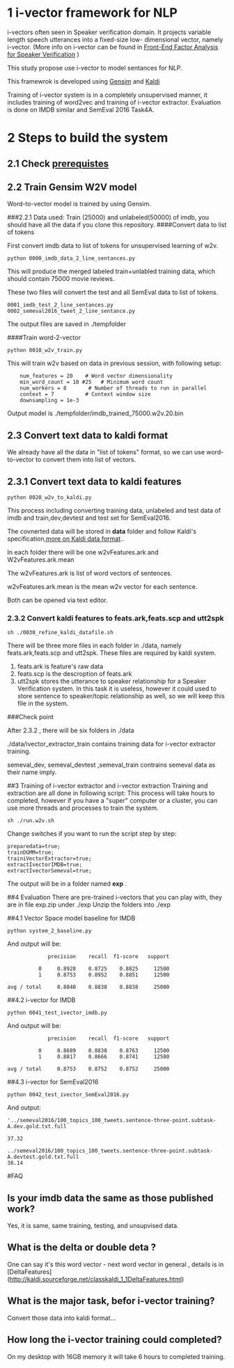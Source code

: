 # 1 i-vector framework for NLP

i-vectors often seen in Speaker verification domain. It projects variable length speech utterances into a fixed-size low-
dimensional vector, namely i-vector. (More info on i-vector can be found in [Front-End Factor Analysis for Speaker Verification](https://www.researchgate.net/profile/Pierre_Dumouchel/publication/224166071_Front-End_Factor_Analysis_for_Speaker_Verification/links/0deec5176777115c24000000.pdf) )

This study propose use i-vector to model sentances for NLP.



This framewrok is developed using [Gensim](https://github.com/piskvorky/gensim) and  [Kaldi](https://github.com/kaldi-asr/kaldi)

Training of i-vector system is in a completely unsupervised manner, it includes training of word2vec and training of i-vector extractor. Evaluation is done on IMDB similar and SemEval 2016 Task4A.

# 2 Steps to build the system
## 2.1 Check [prerequistes](./prerequisites.md)

## 2.2 Train Gensim W2V model
Word-to-vector model is trained by using Gensim.

###2.2.1 Data used:
Train (25000) and unlabeled(50000) of imdb, you should have all the data if you clone this repository.
####Convert data to list of tokens

First convert imdb data to list of tokens for unsupervised learning of w2v.
```
python 0000_imdb_data_2_line_sentances.py
```
This will produce the merged labeled train+unlabled training data, which should contain 75000 movie reviews.

These two files will convert the test and all SemEval data to list of tokens.
```
0001_imdb_test_2_line_sentances.py
0002_semeval2016_tweet_2_line_sentance.py
```
The output files are saved in ./tempfolder

####Train word-2-vector

```
python 0010_w2v_train.py
```
This will train w2v based on data in previous session, with following setup:
```
    num_features = 20    # Word vector dimensionality
    min_word_count = 10 #25   # Minimum word count
    num_workers = 8       # Number of threads to run in parallel
    context = 7          # Context window size
    downsampling = 1e-3
```

Output model is ./tempfolder/imdb_trained_75000.w2v.20.bin

## 2.3 Convert text data to kaldi format
We already have all the data in "list of tokens" format, so we can use word-to-vector to convert them into list of vectors.
## 2.3.1 Convert text data to kaldi features
```
python 0020_w2v_to_kaldi.py
```

This process including converting training data, unlabeled and test data of imdb and train,dev,devtest and test set for SemEval2016.

The covnerted data will be stored in **data** folder and follow Kaldi's specification,[more on Kaldi data format](https://github.com/StevenLOL/Research_speech_speaker_verification_nist_sre2010/blob/master/doc/help_kaldi.md)..

In each folder there will be one w2vFeatures.ark and W2vFeatures.ark.mean

The w2vFeatures.ark is list of word vectors of sentences.

w2vFeatures.ark.mean is the mean w2v vector for each sentence.

Both can be opened via text editor.

### 2.3.2 Convert kaldi features to feats.ark,feats.scp and utt2spk

```
sh ./0030_refine_kaldi_datafile.sh
```

There will be three more files in each folder in ./data, namely feats.ark,feats.scp and utt2spk. These files are required by kaldi system.

1. feats.ark is feature's raw data
2. feats.scp is the descroption of feats.ark
3. utt2spk stores the utterance to speaker relationship for a Speaker Verification system. In this task it is useless, however it could used to store sentence to speaker/topic relationship as well, so we will keep this file in the system.


###Check point

After 2.3.2 , there will be six folders in ./data

./data/ivector_extractor_train contains training data for i-vector extractor training.

semeval_dev, semeval_devtest ,semeval_train contrains semeval data as their name imply.

##3 Training of i-vector extractor and i-vector extraction
Training and extraction are all done in following script:
This process will take hours to completed, however if you have a "super" computer or a cluster, you can use more threads and processes to train the system.

```
sh ./run.w2v.sh
```

Change switches if you want to run the script step by step:

```
preparedata=true;
trainDGMM=true;
trainiVectorExtractor=true;
extractIvectorIMDB=true;
extractIvectorSemeval=true;
```

The output will be in a folder named **exp** .



##4 Evaluation
There are pre-trained i-vectors that you can play with, they are in file exp.zip under ./exp
Unzip the folders into ./exp

##4.1 Vector Space model baseline for IMDB

```
python system_2_baseline.py
```

And output will be:
```
             precision    recall  f1-score   support

          0     0.8928    0.8725    0.8825     12500
          1     0.8753    0.8952    0.8851     12500

avg / total     0.8840    0.8838    0.8838     25000
```

##4.2 i-vector for IMDB

```
python 0041_test_ivector_imdb.py
```
And output will be:
```
             precision    recall  f1-score   support

          0     0.8689    0.8838    0.8763     12500
          1     0.8817    0.8666    0.8741     12500

avg / total     0.8753    0.8752    0.8752     25000
```
##4.3 i-vector for SemEval2016

```
python 0042_test_ivector_SemEval2016.py
```
And output:
```
'../semeval2016/100_topics_100_tweets.sentence-three-point.subtask-A.dev.gold.txt.full

37.32

../semeval2016/100_topics_100_tweets.sentence-three-point.subtask-A.devtest.gold.txt.full
38.14

```
#FAQ
## Is your imdb data the same as those published work?
Yes, it is same, same training, testing, and unsupvised data.
## What is the delta or double deta ?
One can say it's this word vector - next word vector in general , details is in [DeltaFeatures] (http://kaldi.sourceforge.net/classkaldi_1_1DeltaFeatures.html)
## What is the major task, befor i-vector training?
Convert those data into kaldi format...
## How long the i-vector training could completed?
On my desktop with 16GB memory it will take 6 hours to completed training.


